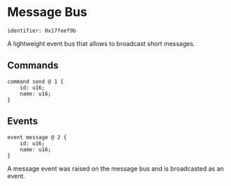 # Message Bus

    identifier: 0x17feef9b
    
A lightweight event bus that allows to broadcast
short messages.

## Commands

    command send @ 1 {
        id: u16;
        name: u16;
    }

## Events

    event message @ 2 {
        id: u16;
        name: u16;
    }

A message event was raised on the message bus 
and is broadcasted as an event.